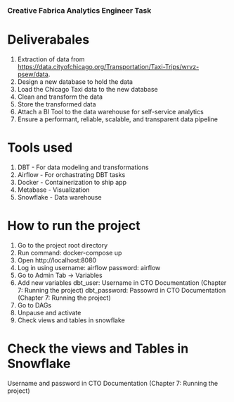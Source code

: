 ### Creative Fabrica Analytics Engineer Task

# Deliverabales
1. Extraction of data from https://data.cityofchicago.org/Transportation/Taxi-Trips/wrvz-psew/data.
2. Design a new database to hold the data
3. Load the Chicago Taxi data to the new database
4. Clean and transform the data
5. Store the transformed data
6. Attach a BI Tool to the data warehouse for self-service analytics
7. Ensure a performant, reliable, scalable, and transparent data pipeline



# Tools used
1. DBT - For data modeling and transformations
2. Airflow - For orchastrating DBT tasks
3. Docker - Containerization to ship app
4. Metabase - Visualization 
5. Snowflake - Data warehouse


# How to run the project
1. Go to the project root directory
2. Run command: docker-compose up
3. Open http://localhost:8080
4. Log in using
    username: airflow
    password: airflow
5. Go to Admin Tab -> Variables
6. Add new variables
    dbt_user: Username in CTO Documentation (Chapter 7: Running the project)
    dbt_password: Passowrd in CTO Documentation (Chapter 7: Running the project)
7. Go to DAGs 
8. Unpause and activate
9. Check views and tables in snowflake

# Check the views and Tables in Snowflake
Username and password in CTO Documentation (Chapter 7: Running the project)

